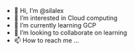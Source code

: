 - 👋 Hi, I’m @silalex
- 👀 I’m interested in Cloud computing
- 🌱 I’m currently learning GCP
- 💞️ I’m looking to collaborate on learning
- 📫 How to reach me ...

<!---
silalex/silalex is a ✨ special ✨ repository because its `README.md` (this file) appears on your GitHub profile.
You can click the Preview link to take a look at your changes.
--->
